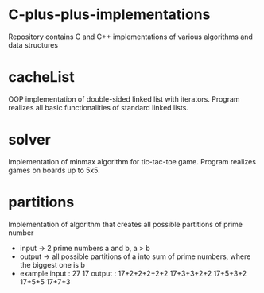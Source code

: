 # C-plus-plus-implementations
Repository contains C and C++ implementations of various algorithms and data structures

# cacheList 
OOP implementation of double-sided linked list with iterators. Program realizes all basic functionalities of standard linked lists.

# solver 
Implementation of minmax algorithm for tic-tac-toe game. Program realizes games on boards up to 5x5.

# partitions
Implementation of algorithm that creates all possible partitions of prime number
- input -> 2 prime numbers a and b, a > b
- output -> all possible partitions of a into sum of prime numbers, where the biggest one is b
- example      input : 27 17
               output : 17+2+2+2+2+2
                        17+3+3+2+2
                        17+5+3+2
                        17+5+5
                        17+7+3


